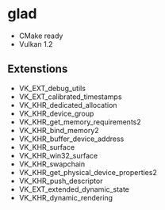 # glad

- CMake ready
- Vulkan 1.2

## Extenstions

- VK_EXT_debug_utils
- VK_EXT_calibrated_timestamps
- VK_KHR_dedicated_allocation
- VK_KHR_device_group
- VK_KHR_get_memory_requirements2
- VK_KHR_bind_memory2
- VK_KHR_buffer_device_address
- VK_KHR_surface
- VK_KHR_win32_surface
- VK_KHR_swapchain
- VK_KHR_get_physical_device_properties2
- VK_KHR_push_descriptor
- VK_EXT_extended_dynamic_state
- VK_KHR_dynamic_rendering
